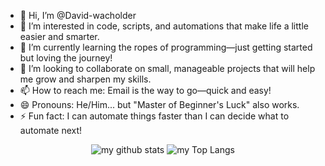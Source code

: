 - 👋 Hi, I’m @David-wacholder
- 👀 I’m interested in code, scripts, and automations that make life a little easier and smarter.
- 🌱 I’m currently learning the ropes of programming—just getting started but loving the journey!
- 💞️ I’m looking to collaborate on small, manageable projects that will help me grow and sharpen my skills.
- 📫 How to reach me: Email is the way to go—quick and easy!
- 😄 Pronouns: He/Him... but "Master of Beginner's Luck" also works.
- ⚡ Fun fact: I can automate things faster than I can decide what to automate next!

<span align="center">

![my github stats](https://github-readme-stats.vercel.app/api?username=David-wacholder&show_icons=true&theme=radical&custom_title=My+Github+Stat's:)
![my Top Langs](https://github-readme-stats.vercel.app/api/top-langs/?username=David-wacholder&layout=compact&theme=radical&custom_title=Most+used+programming+Languages:)

</span>

<!---
David-wacholder/David-wacholder is a ✨ special ✨ repository because its `README.md` (this file) appears on your GitHub profile.
You can click the Preview link to take a look at your changes.
--->
